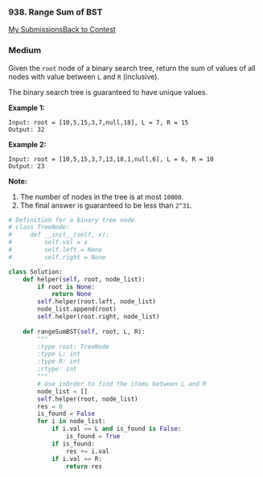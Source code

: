 ### 938. Range Sum of BST

[My Submissions](https://leetcode.com/contest/weekly-contest-110/problems/range-sum-of-bst/submissions/)[Back to Contest](https://leetcode.com/contest/weekly-contest-110/)

### Medium

Given the `root` node of a binary search tree, return the sum of values of all nodes with value between `L` and `R` (inclusive).

The binary search tree is guaranteed to have unique values.

**Example 1:**

```
Input: root = [10,5,15,3,7,null,18], L = 7, R = 15
Output: 32
```

**Example 2:**

```
Input: root = [10,5,15,3,7,13,18,1,null,6], L = 6, R = 10
Output: 23
```

 

**Note:**

1. The number of nodes in the tree is at most `10000`.
2. The final answer is guaranteed to be less than `2^31`.



```python
# Definition for a binary tree node.
# class TreeNode:
#     def __init__(self, x):
#         self.val = x
#         self.left = None
#         self.right = None

class Solution:
    def helper(self, root, node_list):
        if root is None:
            return None
        self.helper(root.left, node_list)
        node_list.append(root)
        self.helper(root.right, node_list)
        
    def rangeSumBST(self, root, L, R):
        """
        :type root: TreeNode
        :type L: int
        :type R: int
        :rtype: int
        """
        # Use inOrder to find the items between L and R
        node_list = []
        self.helper(root, node_list)
        res = 0
        is_found = False
        for i in node_list:
            if i.val == L and is_found is False:
                is_found = True
            if is_found:
                res += i.val
            if i.val == R:
                return res

```



